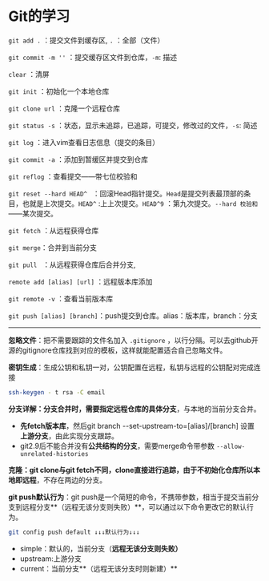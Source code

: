 # Git的学习

`git add .` ：提交文件到缓存区, `.` ：全部（文件）

`git commit -m ''` ：提交缓存区文件到仓库，`-m`: 描述

`clear` ：清屏

`git init` ：初始化一个本地仓库

`git clone url` ：克隆一个远程仓库

`git status -s` ：状态，显示未追踪，已追踪，可提交，修改过的文件，`-s`: 简述

`git log` ：进入vim查看日志信息（提交的条目）

`git commit -a` ：添加到暂缓区并提交到仓库

`git reflog` ：查看提交——带七位校验和

`git reset --hard HEAD^ ` ：回滚Head指针提交。`Head`是提交列表最顶部的条目，也就是上次提交。`HEAD^` :上上次提交。`HEAD^9` ：第九次提交。`--hard 校验和` ——某次提交。

`git fetch` ：从远程获得仓库

`git merge`：合并到当前分支

`git pull `  ：从远程获得仓库后合并分支,

`remote add [alias] [url]` ：远程版本库添加

`git remote -v` ：查看当前版本库

`git push [alias] [branch]`：push提交到仓库。alias：版本库，branch：分支

*****

**忽略文件**：把不需要跟踪的文件名加入 `.gitignore` ，以行分隔。可以去github开源的gitignore仓库找到对应的模板，这样就能配置适合自己忽略文件。

**密钥生成**：生成公钥和私钥一对，公钥配置在远程，私钥与远程的公钥配对完成连接	

```bash
ssh-keygen - t rsa -C email
```

**分支详解：**分支合并时，需要**指定远程仓库的具体分支**，与本地的当前分支合并。

- **先fetch版本库**，然后git branch --set-upstream-to=[alias]/[branch] 设置**上游分支**，由此实现分支跟踪。
- git2.9后不能合并没有**公共结构的分支**，需要merge命令带参数 `--allow-unrelated-histories`

**克隆：**git clone与git fetch不同，clone直接进行追踪，由于不初始化仓库所以**本地即远程**，不存在两边的分支。

**git push默认行为**：git push是一个简短的命令，不携带参数，相当于提交当前分支到远程分支**（远程无该分支则失败）**，可以通过以下命令更改它的默认行为。

```bash
git config push default ↓↓↓默认行为↓↓↓
```

- simple：默认的，当前分支（**远程无该分支则失败）**
- upstream:上游分支
- current：当前分支**（远程无该分支时则新建）**

​	
